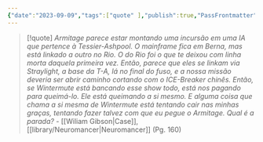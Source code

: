 ```yaml
---
{"date":"2023-09-09","tags":["quote" ],"publish":true,"PassFrontmatter":true}
---
```


> [!quote] *Armitage parece estar montando uma incursão em uma IA que pertence à Tessier-Ashpool. O mainframe fica em Berna, mas está linkado a outro no Rio. O do Rio foi o que te deixou com linha morta daquela primeira vez. Então, parece que eles se linkam via Straylight, a base da T-A, lá no final do fuso, e a nossa missão deveria ser abrir caminho cortando com o ICE-Breaker chinês. Então, se Wintermute está bancando esse show todo, está nos pagando para queimá-lo. Ele está queimando a si mesmo. E alguma coisa que chama a si mesma de Wintermute está tentando cair nas minhas graças, tentando fazer talvez com que eu pegue o Armitage. Qual é a parada?*
> \- [[Wiliam Gibson\|Case]], [[library/Neuromancer\|Neuromancer]] (Pg. 160)
